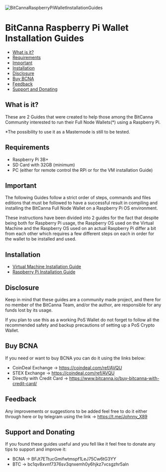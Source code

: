 ![BitCannaRaspberryPiWalletInstallationGuides](https://i.imgur.com/qjUSrrd.png)  
# BitCanna Raspberry Pi Wallet Installation Guides

*   [What is it?](#what-is-it "What is it?")
*   [Requirements](#requirements "Requirements")
*   [Important](#important "Important")
*   [Installation](#installation "Installation")
*   [Disclosure](#disclosure "Disclosure")
*   [Buy BCNA](#buy-bcna "Buy BCNA")
*   [Feedback](#feedback "Feedback")
*   [Support and Donating](#support-and-donating "Support and Donating")

 ## What is it? 

These are 2 Guides that were created to help those among the BitCanna Community interested to run their Full Node Wallets(*) using a Raspberry Pi.

*The possibility to use it as a Masternode is still to be tested.

 ## Requirements

 - Raspberry Pi 3B+  
 - SD Card with 32GB (minimum)
 - PC (either for remote control the RPi or for the VM installation Guide) 
 
 ## Important 

The following Guides follow a strict order of steps, commands and files editions that must be followed to have a successful result in compiling and installing the BitCanna Full Node Wallet on a Raspberry Pi OS environment.

These instructions have been divided into 2 guides for the fact that despite being both for Raspberry Pi usage, the Raspberry OS used on the Virtual Machine and the Raspberry OS used on an actual Raspberry Pi differ a bit from each other which requires a few different steps on each in order for the wallet to be installed and used.

 ## Installation
 
 *   [Virtual Machine Installation Guide](https://github.com/BitCannaCommunity/BitCanna_Raspberry_Pi_Wallet_Installation_Guides/blob/master/VM_GUIDE.md)
 *   [Raspberry Pi Installation Guide](https://github.com/BitCannaCommunity/BitCanna_Raspberry_Pi_Wallet_Installation_Guides/blob/master/RPI_GUIDE.md)

 ## Disclosure

Keep in mind that these guides are a community made project, and there for no member of the BitCanna Team, and/or the author, are responsible for any funds lost by its usage. 

If you plan to use this as a working PoS Wallet do not forget to follow all the recommended safety and backup precautions of setting up a PoS Crypto Wallet.

 ## Buy BCNA
 
If you need or want to buy BCNA you can do it using the links below:

 - CoinDeal Exchange -> https://coindeal.com/ref/AVQU
 - STEX Exchange -> https://coindeal.com/ref/AVQU
 - Directly with Credit Card -> https://www.bitcanna.io/buy-bitcanna-with-credit-card/

 ## Feedback

Any improvements or suggestions to be added feel free to do it either through here or by telegram using the link -> https://t.me/Johnny_X89
 
 ## Support and Donating
 
If you found these guides useful and you fell like it feel free to donate any tips to support and improve it:

 - BCNA -> BFJt7ETtucGmifwtmspf1LeJ75Cw6tG3YY
 - BTC -> bc1qv8xvnf7376sv3qnxemh0y6hjkz7vcsgzhr5aln 
